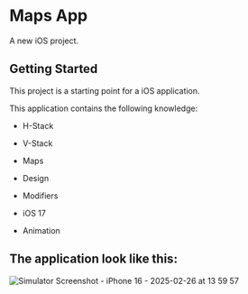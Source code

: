 # Maps App

A new iOS project.

## Getting Started

This project is a starting point for a iOS application.

This application contains the following knowledge:

- H-Stack
  
- V-Stack
  
- Maps
  
- Design
  
- Modifiers

- iOS 17

- Animation
  
## The application look like this:

![Simulator Screenshot - iPhone 16 - 2025-02-26 at 13 59 57](https://github.com/user-attachments/assets/50560521-7a16-4661-8540-ccdd5655f52a)

